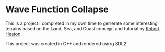 # Wave Function Collapse

This is a project I completed in my own time to generate some interesting terrains based on the Land, Sea, and Coast concept and tutorial by [Robert Heaton](https://robertheaton.com/2018/12/17/wavefunction-collapse-algorithm/).

This project was created in C++ and rendered using SDL2.

